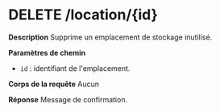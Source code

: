 # DELETE /location/{id}

**Description**
Supprime un emplacement de stockage inutilisé.

**Paramètres de chemin**
- `id` : identifiant de l'emplacement.

**Corps de la requête**
Aucun

**Réponse**
Message de confirmation.

